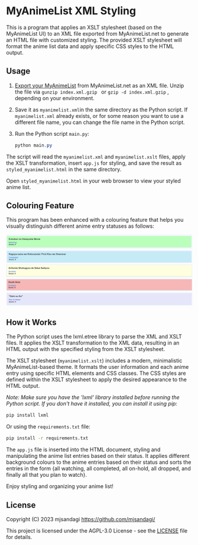 # MyAnimeList XML Styling

This is a program that applies an XSLT stylesheet (based on the MyAnimeList UI) to an XML file exported from MyAnimeList.net to generate an HTML file with customized styling. The provided XSLT stylesheet will format the anime list data and apply specific CSS styles to the HTML output.

## Usage

1. [Export your MyAnimeList](http://myanimelist.net/panel.php?go=export) from MyAnimeList.net as an XML file. Unzip the file via `gunzip index.xml.gzip
` or `gzip -d index.xml.gzip` , depending on your environment.

2. Save it as `myanimelist.xml`in the same directory as the Python script. If `myanimelist.xml` already exists, or for some reason you want to use a different file name, you can change the file name in the Python script.

3. Run the Python script `main.py`:

    ```powershell
    python main.py
    ```

The script will read the `myanimelist.xml` and `myanimelist.xslt` files, apply the XSLT transformation, insert `app.js` for styling, and save the result as `styled_myanimelist.html` in the same directory.

Open `styled_myanimelist.html` in your web browser to view your styled anime list.

## Colouring Feature

This program has been enhanced with a colouring feature that helps you visually distinguish different anime entry statuses as follows:

![Watching Tile](./assets/watching_tile.png)
![Completed Tile](./assets/completed_tile.png)
![On Hold Tile](./assets/on_hold_tile.png)
![Dropped Tile](./assets/dropped_tile.png)
![Plan to Watch Tile](./assets/plan_to_watch_tile.png)

## How it Works

The Python script uses the lxml.etree library to parse the XML and XSLT files. It applies the XSLT transformation to the XML data, resulting in an HTML output with the specified styling from the XSLT stylesheet.

The XSLT stylesheet (`myanimelist.xslt`) includes a modern, minimalistic MyAnimeList-based theme. It formats the user information and each anime entry using specific HTML elements and CSS classes. The CSS styles are defined within the XSLT stylesheet to apply the desired appearance to the HTML output.

_Note: Make sure you have the 'lxml' library installed before running the Python script. If you don't have it installed, you can install it using pip:_

```bash
pip install lxml
```

Or using the `requirements.txt` file:

```bash
pip install -r requirements.txt
```

The `app.js` file is inserted into the HTML document, styling and manipulating the anime list entries based on their status. It applies different background colours to the anime entries based on their status and sorts the entries in the form {all watching, all completed, all on-hold, all dropped, and finally all that you plan to watch}.

Enjoy styling and organizing your anime list!

## License

Copyright (C) 2023 mjsandagi <https://github.com/mjsandagi/>

This project is licensed under the AGPL-3.0 License - see the [LICENSE](https://github.com/mjsandagi/styling-myanimelist-exports/blob/master/LICENSE) file for details.
